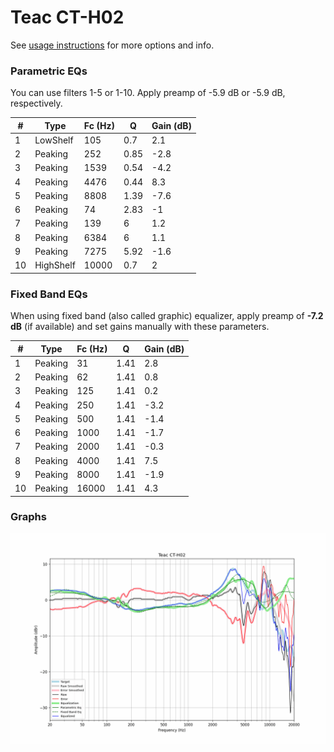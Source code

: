 # Teac CT-H02
See [usage instructions](https://github.com/jaakkopasanen/AutoEq#usage) for more options and info.

### Parametric EQs
You can use filters 1-5 or 1-10. Apply preamp of -5.9 dB or -5.9 dB, respectively.

|   # | Type      |   Fc (Hz) |    Q |   Gain (dB) |
|-----|-----------|-----------|------|-------------|
|   1 | LowShelf  |       105 | 0.7  |         2.1 |
|   2 | Peaking   |       252 | 0.85 |        -2.8 |
|   3 | Peaking   |      1539 | 0.54 |        -4.2 |
|   4 | Peaking   |      4476 | 0.44 |         8.3 |
|   5 | Peaking   |      8808 | 1.39 |        -7.6 |
|   6 | Peaking   |        74 | 2.83 |        -1   |
|   7 | Peaking   |       139 | 6    |         1.2 |
|   8 | Peaking   |      6384 | 6    |         1.1 |
|   9 | Peaking   |      7275 | 5.92 |        -1.6 |
|  10 | HighShelf |     10000 | 0.7  |         2   |

### Fixed Band EQs
When using fixed band (also called graphic) equalizer, apply preamp of **-7.2 dB** (if available) and set gains manually with these parameters.

|   # | Type    |   Fc (Hz) |    Q |   Gain (dB) |
|-----|---------|-----------|------|-------------|
|   1 | Peaking |        31 | 1.41 |         2.8 |
|   2 | Peaking |        62 | 1.41 |         0.8 |
|   3 | Peaking |       125 | 1.41 |         0.2 |
|   4 | Peaking |       250 | 1.41 |        -3.2 |
|   5 | Peaking |       500 | 1.41 |        -1.4 |
|   6 | Peaking |      1000 | 1.41 |        -1.7 |
|   7 | Peaking |      2000 | 1.41 |        -0.3 |
|   8 | Peaking |      4000 | 1.41 |         7.5 |
|   9 | Peaking |      8000 | 1.41 |        -1.9 |
|  10 | Peaking |     16000 | 1.41 |         4.3 |

### Graphs
![](./Teac%20CT-H02.png)
